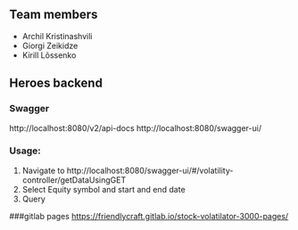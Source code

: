 ## Team members
* Archil Kristinashvili
* Giorgi Zeikidze
* Kirill Lõssenko

## Heroes backend

### Swagger

http://localhost:8080/v2/api-docs
http://localhost:8080/swagger-ui/

### Usage:

1. Navigate to http://localhost:8080/swagger-ui/#/volatility-controller/getDataUsingGET
1. Select Equity symbol and start and end date
1. Query

###gitlab pages
https://friendlycraft.gitlab.io/stock-volatilator-3000-pages/